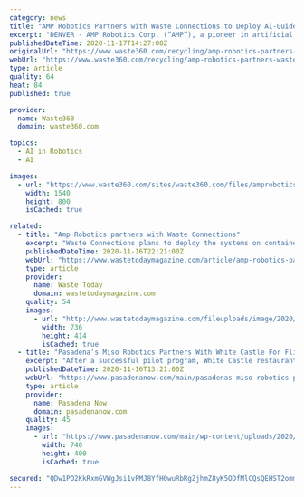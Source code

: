 ```yaml
---
category: news
title: "AMP Robotics Partners with Waste Connections to Deploy AI-Guided Recycling Robots"
excerpt: "DENVER - AMP Robotics Corp. (“AMP”), a pioneer in artificial intelligence (AI) and robotics used to recover recyclables reclaimed as raw materials for the global supply chain, has signed a long-term agreement with Waste Connections,"
publishedDateTime: 2020-11-17T14:27:00Z
originalUrl: "https://www.waste360.com/recycling/amp-robotics-partners-waste-connections-deploy-ai-guided-recycling-robots"
webUrl: "https://www.waste360.com/recycling/amp-robotics-partners-waste-connections-deploy-ai-guided-recycling-robots"
type: article
quality: 64
heat: 84
published: true

provider:
  name: Waste360
  domain: waste360.com

topics:
  - AI in Robotics
  - AI

images:
  - url: "https://www.waste360.com/sites/waste360.com/files/amproboticsfeat.png"
    width: 1540
    height: 800
    isCached: true

related:
  - title: "Amp Robotics partners with Waste Connections"
    excerpt: "Waste Connections plans to deploy the systems on container, fiber and residue lines across numerous material recovery facilities."
    publishedDateTime: 2020-11-16T22:21:00Z
    webUrl: "https://www.wastetodaymagazine.com/article/amp-robotics-partners-waste-connections-ai/"
    type: article
    provider:
      name: Waste Today
      domain: wastetodaymagazine.com
    quality: 54
    images:
      - url: "http://www.wastetodaymagazine.com/fileuploads/image/2020/11/16/amp%20logo%20web.jpg?w=736&h=414&mode=crop"
        width: 736
        height: 414
        isCached: true
  - title: "Pasadena’s Miso Robotics Partners With White Castle For Flippy, the Burger-Flipping Robot"
    excerpt: "After a successful pilot program, White Castle restaurant chain is partnering with Pasadena-based Miso Robotics to use that company’s robotic fry cook at 10 locations. Terms of the deal were not disclosed."
    publishedDateTime: 2020-11-16T13:21:00Z
    webUrl: "https://www.pasadenanow.com/main/pasadenas-miso-robotics-partners-with-white-castle-for-flippy-the-burger-flipping-robot/"
    type: article
    provider:
      name: Pasadena Now
      domain: pasadenanow.com
    quality: 45
    images:
      - url: "https://www.pasadenanow.com/main/wp-content/uploads/2020/11/33984633_10156379948463252_4260405393521377280_n-740x400.jpg"
        width: 740
        height: 400
        isCached: true

secured: "QDw1PO2KkRxmGVWgJsi1vPMJ8YfH0wuRbRgZjhmZ8yK5ODfMlCQsQEHST2ommYJcaCdIWMBD5quKfgeSSxFyCB/RkV3IncGEksE4Afi0FCrBM6c5q1pudrQAydu+rXLwe+SuFygyuZMjgreIsqb+DLVmXM+sOT6aozm0wAgL+R7Cu2u6YA1w09OUUi/ejgT73f5sDIBmepeNWsnxAeP3688krthugJkMFEB8X5VOIiUc9Rdtk8yF3+9mcYzwo1Y23Te3AD/6XZ8KnaHXU9d1B7IhClCKtWjdpaTE1MnEfpkduD+CILBRou2/PaS7h8XrcRlWQ6Bcy9x29ZonB0cLiW1zTTdwAp2Urm1mpGBbJLE=;kOuv9eNlxVyeJuSLKfuJOw=="
---
```


